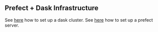 ## Prefect + Dask Infrastructure

See [here](./dask/setup.md) how to set up a dask cluster.
See [here](./prefect/setup.md) how to set up a prefect server.

